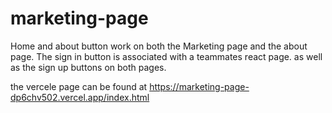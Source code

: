 # marketing-page

Home and about button work on both the Marketing page and the about page. The sign in button is associated with a teammates react page. as well as the sign up buttons on both pages.

the vercele page can be found at https://marketing-page-dp6chv502.vercel.app/index.html
